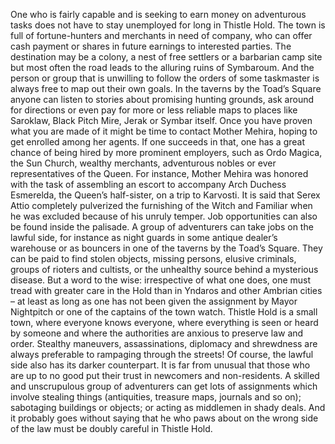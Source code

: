 One who is fairly capable and is seeking to earn money on adventurous tasks does not have to stay unemployed for long in Thistle Hold. The town is full of fortune-hunters and merchants in need of company, who can offer cash payment or shares in future earnings to interested parties. The destination may be a colony, a nest of free settlers or a barbarian camp site but most often the road leads to the alluring ruins of Symbaroum. And the person or group that is unwilling to follow the orders of some taskmaster is always free to map out their own goals. In the taverns by the Toad’s Square anyone can listen to stories about promising hunting grounds, ask around for directions or even pay for more or less reliable maps to places like Saroklaw, Black Pitch Mire, Jerak or Symbar itself.
Once you have proven what you are made of it might be time to contact Mother Mehira, hoping to get enrolled among her agents. If one succeeds in that, one has a great chance of being hired by more prominent employers, such as Ordo Magica, the Sun Church, wealthy merchants, adventurous nobles or ever representatives of the Queen. For instance, Mother Mehira was honored with the task of assembling an escort to accompany Arch Duchess Esmerelda, the Queen’s half-sister, on a trip to Karvosti. It is said that Serex Attio completely pulverized the furnishing of the Witch and Familiar when he was excluded because of his unruly temper.
Job opportunities can also be found inside the palisade. A group of adventurers can take jobs on the lawful side, for instance as night guards in some antique dealer’s warehouse or as bouncers in one of the taverns by the Toad’s Square. They can be paid to find stolen objects, missing persons, elusive criminals, groups of rioters and cultists, or the unhealthy source behind a mysterious disease. But a word to the wise: irrespective of what one does, one must tread with greater care in the Hold than in Yndaros and other Ambrian cities – at least as long as one has not been given the assignment by Mayor Nightpitch or one of the captains of the town watch. Thistle Hold is a small town, where everyone knows everyone, where everything is seen or heard by someone and where the authorities are anxious to preserve law and order. Stealthy maneuvers, assassinations, diplomacy and shrewdness are always preferable to rampaging through the streets!
Of course, the lawful side also has its darker counterpart. It is far from unusual that those who are up to no good put their trust in newcomers and non-residents. A skilled and unscrupulous group of adventurers can get lots of assignments which involve stealing things (antiquities, treasure maps, journals and so on); sabotaging buildings or objects; or acting as middlemen in shady deals. And it probably goes without saying that he who paws about on the wrong side of the law must be doubly careful in Thistle Hold.